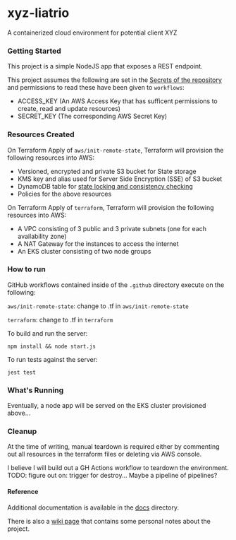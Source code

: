 # xyz-liatrio
A containerized cloud environment for potential client XYZ

### Getting Started
This project is a simple NodeJS app that exposes a REST endpoint.

This project assumes the following are set in the [Secrets of the repository](https://docs.github.com/en/actions/security-guides/encrypted-secrets) and permissions to read these have been given to `workflows`:
* ACCESS_KEY (An AWS Access Key that has sufficent permissions to create, read and update resources)
* SECRET_KEY (The corresponding AWS Secret Key)

### Resources Created
On Terraform Apply of `aws/init-remote-state`, Terraform will provision the following resources into AWS:

* Versioned, encrypted and private S3 bucket for State storage
* KMS key and alias used for Server Side Encryption (SSE) of S3 bucket
* DynamoDB table for [state locking and consistency checking](https://developer.hashicorp.com/terraform/language/settings/backends/s3)
* Policies for the above resources

On Terraform Apply of `terraform`, Terraform will provision the following resources into AWS:

* A VPC consisting of 3 public and 3 private subnets (one for each availability zone)
* A NAT Gateway for the instances to access the internet
* An EKS cluster consisting of two node groups

### How to run
GitHub workflows contained inside of the `.github` directory execute on the following:

`aws/init-remote-state`: change to .tf in `aws/init-remote-state`

`terraform`: change to .tf in `terraform`

To build and run the server:
```shell
npm install && node start.js
```

To run tests against the server:
``` shell
jest test
```

### What's Running
Eventually, a node app will be served on the EKS cluster provisioned above...

### Cleanup
At the time of writing, manual teardown is required either by commenting out all resources in the terraform files or deleting via AWS console.

I believe I will build out a GH Actions workflow to teardown the environment. TODO: figure out on: trigger for destroy... Maybe a pipeline of pipelines?

#### Reference
Additional documentation is available in the [docs](https://github.com/stevencorrea/xyz-liatrio/tree/main/docs) directory.

There is also a [wiki page](https://github.com/stevencorrea/xyz-liatrio/wiki/XYZ-Cloud-App-Deployment-–-Notes) that contains some personal notes about the project.